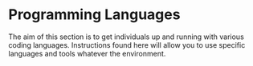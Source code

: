 # Programming Languages

The aim of this section is to get individuals up and running with various coding languages. Instructions found here will allow you to use specific languages and tools whatever the environment.